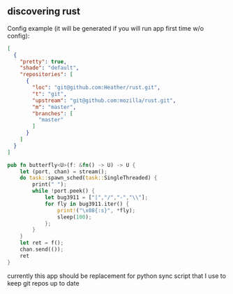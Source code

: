 discovering rust
----------------

Config example (it will be generated if you will run app first time w/o config):

``` json
[
  {
    "pretty": true,
    "shade": "default",
    "repositories": [
      {
        "loc": "git@github.com:Heather/rust.git",
        "t": "git",
        "upstream": "git@github.com:mozilla/rust.git",
        "m": "master",
        "branches": [
          "master"
        ]
      }
    ]
  }
]
```

``` rust
pub fn butterfly<U>(f: &fn() -> U) -> U {
    let (port, chan) = stream();
    do task::spawn_sched(task::SingleThreaded) {
        print(" ");
        while !port.peek() {
            let bug3911 = ["|","/","-","\\"];
            for fly in bug3911.iter() {
                print!("\x08{:s}", *fly);
                sleep(100);
            };
        }
    }
    let ret = f();
    chan.send(());
    ret
}
```

currently this app should be replacement for python sync script that I use to keep git repos up to date

